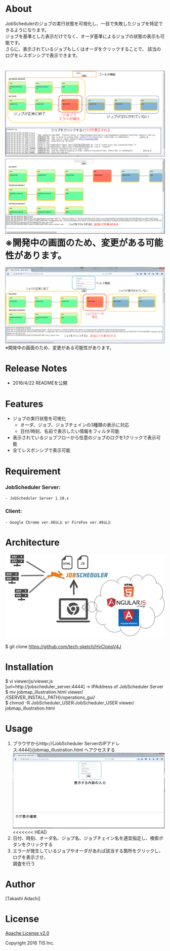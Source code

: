# About
JobSchedulerのジョブの実行状態を可視化し、一目で失敗したジョブを特定できるようになります。  
ジョブを基準とした表示だけでなく、オーダ基準によるジョブの状態の表示も可能です。  
さらに、表示されているジョブもしくはオーダをクリックすることで、  該当のログをレスポンシブで表示できます。  

![images](/images/abstract1.png)
![images](/images/abstract2.png)
※開発中の画面のため、変更がある可能性があります。
=======
![images](/images/abstract.png)
                              ※開発中の画面のため、変更がある可能性があります。

# Release Notes
* 2016/4/22 READMEを公開

# Features
* ジョブの実行状態を可視化  
    * オーダ、ジョブ、ジョブチェインの3種類の表示に対応  
    * 日付/時刻、名前で表示したい情報をフィルタ可能  
* 表示されているジョブフローから任意のジョブのログを1クリックで表示可能  
* 全てレスポンシブで表示可能  

# Requirement
### JobScheduler Server:  
    - JobScheduler Server 1.10.x  
### Client:  
    - Google Chrome ver.40以上 or FireFox ver.40以上  

# Architecture
![Architecture](/images/architecture.png)

   $ git clone https://github.com/tech-sketch/HyClopsV4J  
# Installation
   $ vi viewer/js/viewer.js  
     [url=http://jobscheduler_server:4444] → IPAddress of JobScheduler Server    
   $ mv jobmap_illustration.html viewer/ /{SERVER_INSTALL_PATH}/operations_gui/  
   $ chmod -R JobScheduler_USER:JobScheduler_USER viewer/ jobmap_illustration.html  

# Usage
1. ブラウザからhttp://{JobScheduler ServerのIPアドレス:4444}/jobmap_illustration.html へアクセスする  
![アクセスした際の画面](/images/usage1.png)
<<<<<<< HEAD
2. 日付、時刻、オーダ名、ジョブ名、ジョブチェイン名を適宜指定し、検索ボタンをクリックする  
3. エラーが発生しているジョブやオーダがあれば該当する箇所をクリックし、ログを表示させ、  
調査を行う


# Author
[Takashi Adachi]

# License
[Apache License v2.0](http://www.apache.org/licenses/LICENSE-2.0)

Copyright 2016 TIS Inc.
